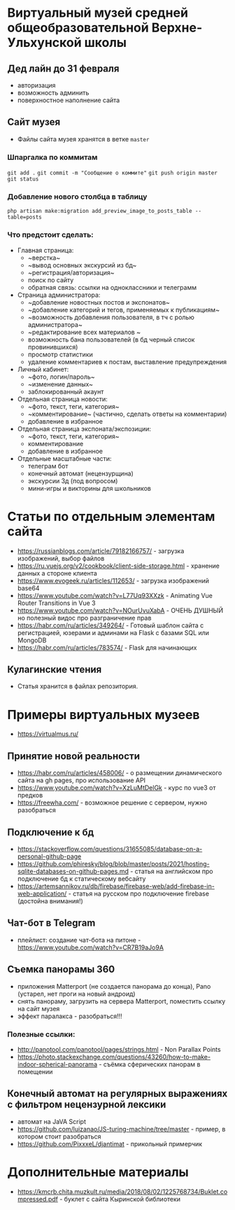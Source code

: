 # Виртуальный музей средней общеобразовательной Верхне-Ульхунской школы

## Дед лайн до 31 февраля
- авторизация
- возможность админить
- поверхностное наполнение сайта

## Сайт музея
- Файлы сайта музея хранятся в ветке `master`
### Шпаргалка по коммитам
`git add .`
`git commit -m "Сообщение о коммите"`
`git push origin master`
`git status`

### Добавление нового столбца в таблицу
`php artisan make:migration add_preview_image_to_posts_table --table=posts`

### Что предстоит сделать:
- Главная страница:
    - ~верстка~
    - ~вывод основных экскурсий из бд~
    - ~регистрация/авторизация~
    - поиск по сайту
    - обратная связь: ссылки на одноклассники и телеграмм
- Страница администратора:
    - ~добавление новостных постов и экспонатов~
    - ~добавление категорий и тегов, применяемых к публикациям~
    - ~возможность добавления пользователя, в тч с ролью администратора~
    - ~редактирование всех материалов ~
    - возможность бана пользователей (в бд черный список провинившихся)
    - просмотр статистики
    - удаление комментариев к постам, выставление предупреждения
- Личный кабинет:
    - ~фото, логин/пароль~
    - ~изменение данных~
    - заблокированный акаунт
- Отдельная страница новости:
    - ~фото, текст, теги, категория~
    - ~комментирование~ (частично, сделать ответы на комментарии)
    - добавление в избранное
- Отдельная страница экспоната/экспозиции:
    - ~фото, текст, теги, категория~
    - комментирование
    - добавление в избранное
- Отдельные масштабные части:
    - телеграм бот
    - конечный автомат (нецензурщина)
    - экскурсии 3д (под вопросом)
    - мини-игры и викторины для школьников

 # Статьи по отдельным элементам сайта
 - https://russianblogs.com/article/79182166757/ - загрузка изображений, выбор файлов
 - https://ru.vuejs.org/v2/cookbook/client-side-storage.html - хранение данных а стороне клиента
 - https://www.evogeek.ru/articles/112653/ - загрузка изображений base64
 - https://www.youtube.com/watch?v=L77Uq93XXzk - Animating Vue Router Transitions in Vue 3
 - https://www.youtube.com/watch?v=NOurUvuXabA - ОЧЕНЬ ДУШНЫЙ но полезный видос про разграничение прав
 - https://habr.com/ru/articles/349264/ - Готовый шаблон сайта с регистрацией, юзерами и админами на Flask с базами SQL или MongoDB
 - https://habr.com/ru/articles/783574/ - Flask для начинающих
  

## Кулагинские чтения
- Статья хранится в файлах репозитория.

# Примеры виртуальных музеев
- https://virtualmus.ru/

## Принятие новой реальности
- https://habr.com/ru/articles/458006/ - о размещении динамического сайта на gh pages, про использование  API
- https://www.youtube.com/watch?v=XzLuMtDelGk - курс по vue3 от предков
- https://freewha.com/ - возможное решение с сервером, нужно разобраться

## Подключение к бд
- https://stackoverflow.com/questions/31655085/database-on-a-personal-github-page
- https://github.com/phiresky/blog/blob/master/posts/2021/hosting-sqlite-databases-on-github-pages.md - статья на английском про подключение бд к статическому вебсайту
- https://artemsannikov.ru/db/firebase/firebase-web/add-firebase-in-web-application/ - статья на русском про подключение firebase (достойна внимания!)

## Чат-бот в Telegram
- плейлист: создание чат-бота на питоне - https://www.youtube.com/watch?v=CR7B19aJo9A

## Съемка панорамы 360
- приложения Matterport (не создается панорама до конца), Pano (устарел, нет проги на новый андроид)
- снять панораму, загрузить на сервера Matterport, поместить ссылку на сайт музея
- эффект паралакса - разобраться!!!

### Полезные ссылки:
- http://panotool.com/panotool/pages/strings.html - Non Parallax Points
- https://photo.stackexchange.com/questions/43260/how-to-make-indoor-spherical-panorama - съёмка сферических панорам в помещении

## Конечный автомат на регулярных выражениях с фильтром нецензурной лексики
- автомат на JaVA Script
- https://github.com/luizanao/JS-turing-machine/tree/master - пример, в котором стоит разобраться
- https://github.com/PixxxeL/djantimat - прикольный примерчик

# Дополнительные материалы
- https://kmcrb.chita.muzkult.ru/media/2018/08/02/1225768734/Buklet.compressed.pdf - буклет с сайта Кыринской библиотеки
